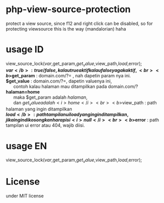 # php-view-source-protection
protect a view source, since f12 and right click can be disabled, so for protecting viewsource this is the way (mandalorian) haha

# usage ID
view_source_lock($var,$get_param,$get_value,$view_path,$load,$error);<br>
<b>$var</b> : true/false, kalau true aktif kalau false ya gak aktif,<br>
<b>$get_param</b> : domain.com/?<param>= , nah dapetin param nya ini.<br>
<b>$get_value</b> : domain.com/?<param>=<value>, dapetin valuenya ini,<br>
&nbsp;&nbsp;&nbsp;&nbsp;&nbsp;&nbsp;contoh kalau halaman mau ditampilkan pada domain.com/?<b>halaman=home</b><br>
&nbsp;&nbsp;&nbsp;&nbsp;&nbsp;&nbsp;maka $get_param adalah <i>halaman</i>,<br>
&nbsp;&nbsp;&nbsp;&nbsp;&nbsp;&nbsp;dan $get_value adalah <i>home</i><br>
    <b>$view_path</b> : path halaman yang ingin ditampilkan<br>
    <b>$load</b> : path tampilan ui load yang ingin ditampilkan, jika ingin dikosongkan harap isi <i>null</i><br>
    <b>$error</b> : path tampilan ui error atau 404, wajib diisi.

# usage EN
view_source_lock($var,$get_param,$get_value,$view_path,$load,$error);

# License
under MIT license
